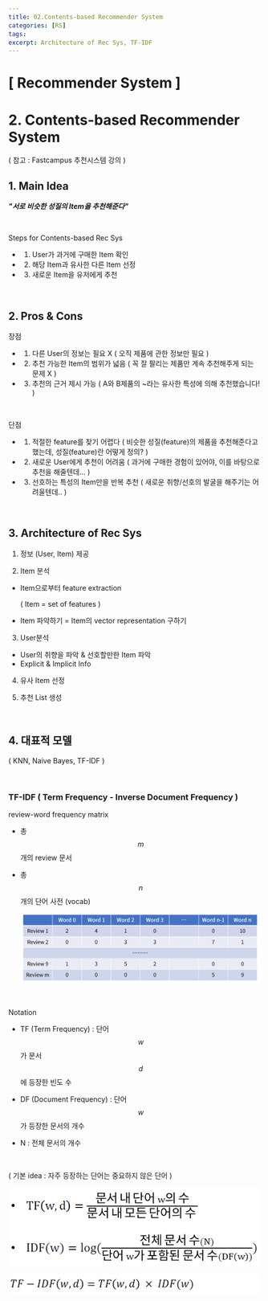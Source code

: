 ```yaml
---
title: 02.Contents-based Recommender System
categories: [RS]
tags: 
excerpt: Architecture of Rec Sys, TF-IDF
---
```


<script src="https://cdn.mathjax.org/mathjax/latest/MathJax.js?config=TeX-AMS-MML_HTMLorMML" type="text/javascript"></script>

# [ Recommender System ]

# 2. Contents-based Recommender System

( 참고 : Fastcampus 추천시스템 강의 )

## 1. Main Idea

***"서로 비슷한 성질의 Item을 추천해준다"***

<br>

Steps for Contents-based Rec Sys

- 1) User가 과거에 구매한 Item 확인
- 2) 해당 Item과 유사한 다른 Item 선정
- 3) 새로운 Item을 유저에게 추천

<br>

## 2. Pros & Cons

장점

- 1) 다른 User의 정보는 필요 X ( 오직 제품에 관한 정보만 필요 )
- 2) 추천 가능한 Item의 범위가 넓음 ( 꼭 잘 팔리는 제품만 계속 추천해주게 되는 문제 X )
- 3) 추천의 근거 제시 가능 ( A와 B제품의 ~라는 유사한 특성에 의해 추천했습니다! )

<br>

단점

- 1) 적절한 feature를 찾기 어렵다 ( 비슷한 성질(feature)의 제품을 추천해준다고 했는데, 성질(feature)란 어떻게 정의? )
- 2) 새로운 User에게 추천이 어려움 ( 과거에 구매한 경험이 있어야, 이를 바탕으로 추천을 해줄텐데... )
- 3) 선호하는 특성의 Item만을 반복 추천 ( 새로운 취향/선호의 발굴을 해주기는 어려울텐데.. )

<br>

## 3. Architecture of Rec Sys

1) 정보 (User, Item) 제공

2) Item 분석

- Item으로부터 feature extraction 

  ( Item = set of features )

- Item 파악하기 = Item의 vector representation 구하기

3) User분석

- User의 취향을 파악 & 선호할만한 Item 파악
- Explicit & Implicit Info

4) 유사 Item 선정

5) 추천 List 생성

<br>

## 4. 대표적 모델

( KNN, Naive Bayes, TF-IDF )

<br>

### TF-IDF ( Term Frequency - Inverse Document Frequency )

review-word frequency matrix

- 총 $$m$$개의 review 문서

- 총 $$n$$개의 단어 사전 (vocab)

  ![figure2](/assets/img/recsys/2-1.png)
  

<br>

Notation

- TF (Term Frequency) : 단어 $$w$$ 가 문서 $$d$$에 등장한 빈도 수

- DF (Document Frequency) : 단어 $$w$$가 등장한 문서의 개수

- N : 전체 문서의 개수

<br>

( 기본 idea : 자주 등장하는 단어는 중요하지 않은 단어 )

![figure2](/assets/img/recsys/2-2.png)

![figure2](/assets/img/recsys/2-3.png)





